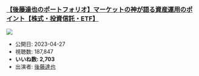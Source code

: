 ### [【後藤達也のポートフォリオ】マーケットの神が語る資産運用のポイント【株式・投資信託・ETF】](https://www.youtube.com/watch?v=mF0kKXkxc-M)
[![](https://img.youtube.com/vi/mF0kKXkxc-M/sddefault.jpg)](https://www.youtube.com/watch?v=mF0kKXkxc-M)
-   公開日: 2023-04-27
-   視聴数: 187,847
-   **いいね数: 2,703**
-   出演者: [後藤達也](/rehacq_fan/people/後藤達也 "wikilink")
